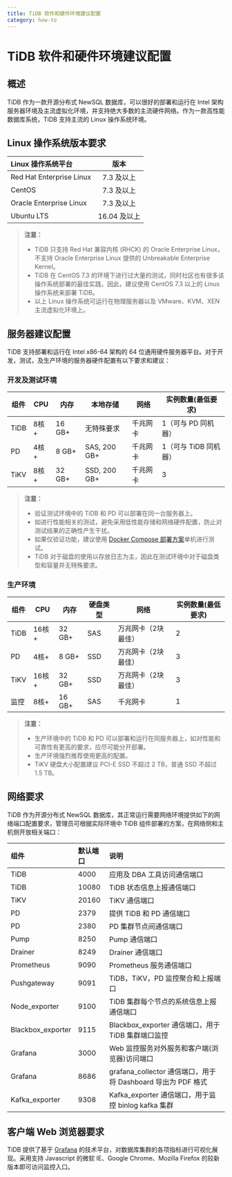 ```yaml
---
title: TiDB 软件和硬件环境建议配置
category: how-to
---
```


# TiDB 软件和硬件环境建议配置

## 概述

TiDB 作为一款开源分布式 NewSQL 数据库，可以很好的部署和运行在 Intel 架构服务器环境及主流虚拟化环境，并支持绝大多数的主流硬件网络。作为一款高性能数据库系统，TiDB 支持主流的 Linux 操作系统环境。

## Linux 操作系统版本要求

| Linux 操作系统平台             |    版本     |
|:------------------------ |:---------:|
| Red Hat Enterprise Linux |  7.3 及以上  |
| CentOS                   |  7.3 及以上  |
| Oracle Enterprise Linux  |  7.3 及以上  |
| Ubuntu LTS               | 16.04 及以上 |

> **注意：**
> 
> - TiDB 只支持 Red Hat 兼容内核 (RHCK) 的 Oracle Enterprise Linux，不支持 Oracle Enterprise Linux 提供的 Unbreakable Enterprise Kernel。
> - TiDB 在 CentOS 7.3 的环境下进行过大量的测试，同时社区也有很多该操作系统部署的最佳实践，因此，建议使用 CentOS 7.3 以上的 Linux 操作系统来部署 TiDB。
> - 以上 Linux 操作系统可运行在物理服务器以及 VMware、KVM、XEN 主流虚拟化环境上。

## 服务器建议配置

TiDB 支持部署和运行在 Intel x86-64 架构的 64 位通用硬件服务器平台。对于开发，测试，及生产环境的服务器硬件配置有以下要求和建议：

### 开发及测试环境

| **组件** | **CPU** | **内存** | **本地存储**     | **网络** | **实例数量(最低要求)** |
| ------ | ------- | ------ | ------------ | ------ | -------------- |
| TiDB   | 8核+     | 16 GB+ | 无特殊要求        | 千兆网卡   | 1（可与 PD 同机器）   |
| PD     | 4核+     | 8 GB+  | SAS, 200 GB+ | 千兆网卡   | 1（可与 TiDB 同机器） |
| TiKV   | 8核+     | 32 GB+ | SSD, 200 GB+ | 千兆网卡   | 3              |

> **注意：**
> 
> - 验证测试环境中的 TiDB 和 PD 可以部署在同一台服务器上。
> - 如进行性能相关的测试，避免采用低性能存储和网络硬件配置，防止对测试结果的正确性产生干扰。
> - 如果仅验证功能，建议使用 [Docker Compose 部署方案](/how-to/get-started/local-cluster/install-from-docker-compose.md)单机进行测试。
> - TiDB 对于磁盘的使用以存放日志为主，因此在测试环境中对于磁盘类型和容量并无特殊要求。

### 生产环境

| **组件** | **CPU** | **内存** | **硬盘类型** | **网络**     | **实例数量(最低要求)** |
| ------ | ------- | ------ | -------- | ---------- | -------------- |
| TiDB   | 16核+    | 32 GB+ | SAS      | 万兆网卡（2块最佳） | 2              |
| PD     | 4核+     | 8 GB+  | SSD      | 万兆网卡（2块最佳） | 3              |
| TiKV   | 16核+    | 32 GB+ | SSD      | 万兆网卡（2块最佳） | 3              |
| 监控     | 8核+     | 16 GB+ | SAS      | 千兆网卡       | 1              |

> **注意：**
> 
> - 生产环境中的 TiDB 和 PD 可以部署和运行在同服务器上，如对性能和可靠性有更高的要求，应尽可能分开部署。
> - 生产环境强烈推荐使用更高的配置。
> - TiKV 硬盘大小配置建议 PCI-E SSD 不超过 2 TB，普通 SSD 不超过 1.5 TB。

## 网络要求

TiDB 作为开源分布式 NewSQL 数据库，其正常运行需要网络环境提供如下的网络端口配置要求，管理员可根据实际环境中 TiDB 组件部署的方案，在网络侧和主机侧开放相关端口：

| 组件                | 默认端口  | 说明                                              |
|:----------------- |:----- |:----------------------------------------------- |
| TiDB              | 4000  | 应用及 DBA 工具访问通信端口                                |
| TiDB              | 10080 | TiDB 状态信息上报通信端口                                 |
| TiKV              | 20160 | TiKV 通信端口                                       |
| PD                | 2379  | 提供 TiDB 和 PD 通信端口                               |
| PD                | 2380  | PD 集群节点间通信端口                                    |
| Pump              | 8250  | Pump 通信端口                                       |
| Drainer           | 8249  | Drainer 通信端口                                    |
| Prometheus        | 9090  | Prometheus 服务通信端口                               |
| Pushgateway       | 9091  | TiDB，TiKV，PD 监控聚合和上报端口                          |
| Node_exporter     | 9100  | TiDB 集群每个节点的系统信息上报通信端口                          |
| Blackbox_exporter | 9115  | Blackbox_exporter 通信端口，用于 TiDB 集群端口监控           |
| Grafana           | 3000  | Web 监控服务对外服务和客户端(浏览器)访问端口                       |
| Grafana           | 8686  | grafana_collector 通信端口，用于将 Dashboard 导出为 PDF 格式 |
| Kafka_exporter    | 9308  | Kafka_exporter 通信端口，用于监控 binlog kafka 集群        |

## 客户端 Web 浏览器要求

TiDB 提供了基于 [Grafana](https://grafana.com/) 的技术平台，对数据库集群的各项指标进行可视化展现。采用支持 Javascript 的微软 IE、Google Chrome、Mozilla Firefox 的较新版本即可访问监控入口。
